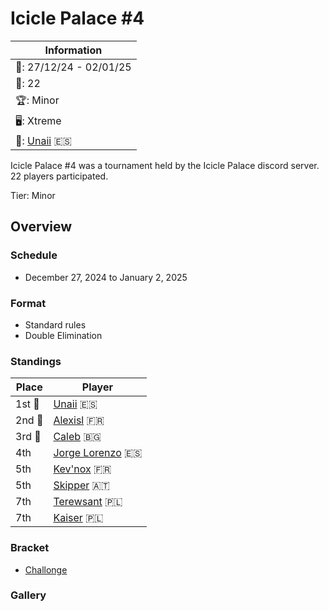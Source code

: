 # Icicle Palace #4

|Information|
|-|
|:calendar:: 27/12/24 - 02/01/25|
|:busts_in_silhouette:: 22|
|:trophy:: Minor|
|:desktop_computer:: Xtreme|
|:1st_place_medal:: [Unaii](../../players/spanish/unaii.md) :es:|

Icicle Palace #4 was a tournament held by the Icicle Palace discord server.
22 players participated.

Tier: Minor

## Overview

### Schedule 
- December 27, 2024 to January 2, 2025

### Format
- Standard rules
- Double Elimination

### Standings

|Place|Player|
|-|-|
|1st :1st_place_medal:|[Unaii](../../players/spanish/unaii.md) :es:|
|2nd :2nd_place_medal:|[Alexisl](../../players/french/alexisl.md) :fr:|
|3rd :3rd_place_medal:|[Caleb](../../players/bulgarian/caleb.md) :bulgaria:|
|4th|[Jorge Lorenzo](../../players/spanish/jorge.md) :es:|
|5th|[Kev'nox](../../players/french/kevnox.md) :fr:|
|5th|[Skipper](../../players/austrian/skipper.md) :austria:|
|7th|[Terewsant](../../players/polish/terewsant.md) :poland:|
|7th|[Kaiser](../../players/polish/kaiser.md) :poland:|

### Bracket
- [Challonge](https://challonge.com/fourthiciclepalacetournament)

### Gallery